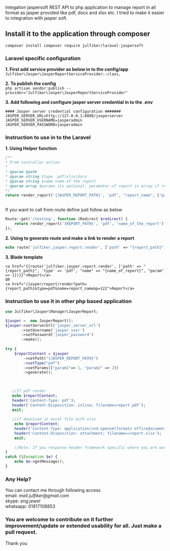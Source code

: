 Integation jaspersoft REST API to php application to manage report in all format as jasper provided like pdf, docx and xlsx etc. I tried to make it easier to integration with jasper soft.   
 
## Install it to the application through composer   
`composer install composer require julfiker/laravel-jaspersoft`  

### Laravel specific configuration 
 **1. First add service provider as below in to the config/app**   
`Julfiker\Jasper\JasperReportServiceProvider::class,`  
   
 **2. To publish the config**   
`php artisan vendor:publish --provider="Julfiker\Jasper\JasperReportServiceProvider"`   

 **3. Add following and configure jasper server credential in to the .env**
 ```dotenv
#### Jasper server credential configuration #######
JASPER_SERVER_URL=http://127.0.0.1:8888/jasperserver
JASPER_SERVER_USERNAME=jasperadmin
JASPER_SERVER_PASSWORD=jasperadmin
```
 
### Instruction to use in to the Laravel
 **1. Using Helper function**
 ````php
 /** 
 * From controller action
 *
 * @param $path
 * @param string $type  pdf|xlsx|docx
 * @param string $name name of the report
 * @param array $params its optional, parameter of report in array if required. 
 */
 return render_report('{JASPER_REPORT_PATH}', 'pdf', "report_name", ["param" => 123]); 
   
````   
If you want to call from route define just follow as below   
````php 
Route::get('/testing', function (Redirect $redirect) {
    return render_report('{REPORT_PATH}', 'pdf', 'name_of_the_report');
});

````
**2. Using to generate route and make a link to render a report**
```php
echo route('julfiker.jasper.report.render', ['path' => "{report_path}", 'type' => 'pdf', "name" => "{name_of_report}", "param" => 1]);
```
**3.  Blade template**  
```blade
<a href="{{route('julfiker.jasper.report.render', ['path' => "{report_path}", 'type' => 'pdf', "name" => "{name_of_report}", "param" => 1])}}">Report</a>
OR
<a href="/jasper/report/render?path={report_path}&type=pdf&name=report_name&p=122">Report</a>
```
  
  
### Instruction to use it in other php based application
```php
use Julfiker\Jasper\Manager\JasperReport;

$jasper =  new JasperReport();
$jasper->setServerUrl('jasper_server_url')
       ->setUsername('jasper_user')
       ->setPassword('jasper_password')
       ->make();
     
try {
    $reportContent = $jasper
        ->setPath("{JASPER_REPORT_PATH}")
        ->setType("pdf")
        ->setParams(["param1"=> 1, "param2" => 2])
        ->generate();
  
  

   //If pdf render
   echo $reportContent;
   header('Content-Type: pdf');
   header('Content-Disposition: inline; filename=report.pdf');
   exit;
   
   //if download in excel file with xlsx
    echo $reportContent;
    header('Content-Type: application/vnd.openxmlformats-officedocument.spreadsheetml.sheet');
    header('Content-Disposition: attachment; filename==report.xlsx');
    exit;
    
    //Note: If you response header framework specific where you are working on.
}
catch (\Exception $e) {
    echo $e->getMessage();
}

```

### Any Help?   
You can contact me through following access   
email: _mail.julfiker@gmail.com_  
skype: _eng.jewel_  
whatsapp: 01817108853


### You are welcome to contribute on it further improvement/update or extended usability for all. Just make a pull request.  
Thank you

 
